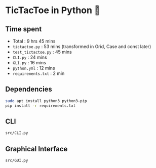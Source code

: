# TicTacToe in Python 🐍

## Time spent
- Total : 9 hrs 45 mins
- `tictactoe.py` : 53 mins (transformed in Grid, Case and const later)
- `test_tictactoe.py` : 45 mins
- `CLI.py` : 24 mins
- `GLI.py` : 16 mins
- `python.yml` : 12 mins
- `requirements.txt` : 2 min

## Dependencies

```bash
sudo apt install python3 python3-pip
pip install -r requirements.txt
```

## CLI

```bash
src/CLI.py
```

## Graphical Interface

```bash
src/GUI.py
```
